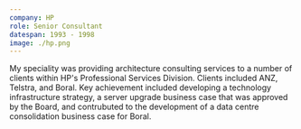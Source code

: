 ```yaml
---
company: HP
role: Senior Consultant
datespan: 1993 - 1998
image: ./hp.png
---
```


My speciality was providing architecture consulting services to a number of clients within HP's Professional Services Division. Clients included ANZ, Telstra, and Boral. Key achievement included developing a technology infrastructure strategy, a server upgrade business case that was approved by the Board, and contrubuted to the development of a data centre consolidation business case for Boral.
